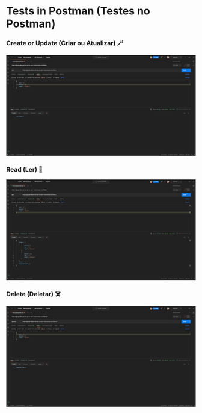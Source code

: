 # Tests in Postman (Testes no Postman)

### Create or Update (Criar ou Atualizar) 🪄
![Create or Update](https://raw.githubusercontent.com/ErikDMCosta/aprendendo-AWS-Compass-UOL/main/API%20CRUD%20AWS/Tests-Postman/(1)-PUT.png)
### Read (Ler) 📖
![Get](https://raw.githubusercontent.com/ErikDMCosta/aprendendo-AWS-Compass-UOL/main/API%20CRUD%20AWS/Tests-Postman/(2)-READ.png)
### Delete (Deletar) ☠️
![Delete](https://raw.githubusercontent.com/ErikDMCosta/aprendendo-AWS-Compass-UOL/main/API%20CRUD%20AWS/Tests-Postman/(3)-DELETE.png)